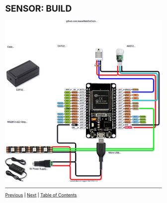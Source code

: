 # SENSOR: BUILD

![Bruh Multisensor Mod](../images/jwdc_bruh_mod.svg)

***

[Previous](esphome.md) | [Next](sensor-configure.md) |
[Table of Contents](../README.md#table-of-contents)